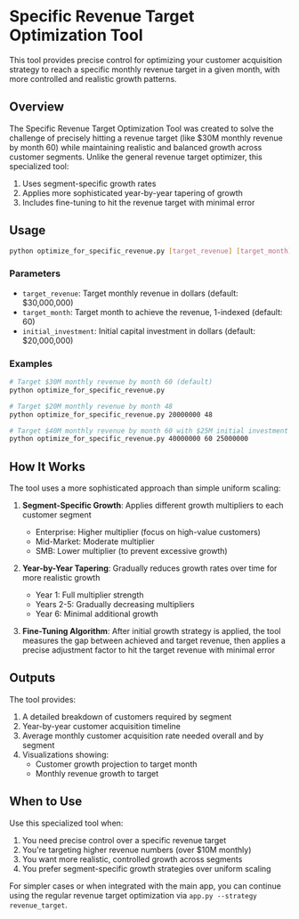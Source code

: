 # Specific Revenue Target Optimization Tool

This tool provides precise control for optimizing your customer acquisition strategy to reach a specific monthly revenue target in a given month, with more controlled and realistic growth patterns.

## Overview

The Specific Revenue Target Optimization Tool was created to solve the challenge of precisely hitting a revenue target (like $30M monthly revenue by month 60) while maintaining realistic and balanced growth across customer segments. Unlike the general revenue target optimizer, this specialized tool:

1. Uses segment-specific growth rates
2. Applies more sophisticated year-by-year tapering of growth
3. Includes fine-tuning to hit the revenue target with minimal error

## Usage

```bash
python optimize_for_specific_revenue.py [target_revenue] [target_month] [initial_investment]
```

### Parameters

- `target_revenue`: Target monthly revenue in dollars (default: $30,000,000)
- `target_month`: Target month to achieve the revenue, 1-indexed (default: 60)
- `initial_investment`: Initial capital investment in dollars (default: $20,000,000)

### Examples

```bash
# Target $30M monthly revenue by month 60 (default)
python optimize_for_specific_revenue.py

# Target $20M monthly revenue by month 48
python optimize_for_specific_revenue.py 20000000 48

# Target $40M monthly revenue by month 60 with $25M initial investment
python optimize_for_specific_revenue.py 40000000 60 25000000
```

## How It Works

The tool uses a more sophisticated approach than simple uniform scaling:

1. **Segment-Specific Growth**: Applies different growth multipliers to each customer segment
   - Enterprise: Higher multiplier (focus on high-value customers)
   - Mid-Market: Moderate multiplier
   - SMB: Lower multiplier (to prevent excessive growth)

2. **Year-by-Year Tapering**: Gradually reduces growth rates over time for more realistic growth
   - Year 1: Full multiplier strength
   - Years 2-5: Gradually decreasing multipliers
   - Year 6: Minimal additional growth

3. **Fine-Tuning Algorithm**: After initial growth strategy is applied, the tool measures the gap between achieved and target revenue, then applies a precise adjustment factor to hit the target revenue with minimal error

## Outputs

The tool provides:

1. A detailed breakdown of customers required by segment
2. Year-by-year customer acquisition timeline
3. Average monthly customer acquisition rate needed overall and by segment
4. Visualizations showing:
   - Customer growth projection to target month
   - Monthly revenue growth to target

## When to Use

Use this specialized tool when:

1. You need precise control over a specific revenue target
2. You're targeting higher revenue numbers (over $10M monthly)
3. You want more realistic, controlled growth across segments
4. You prefer segment-specific growth strategies over uniform scaling

For simpler cases or when integrated with the main app, you can continue using the regular revenue target optimization via `app.py --strategy revenue_target`.